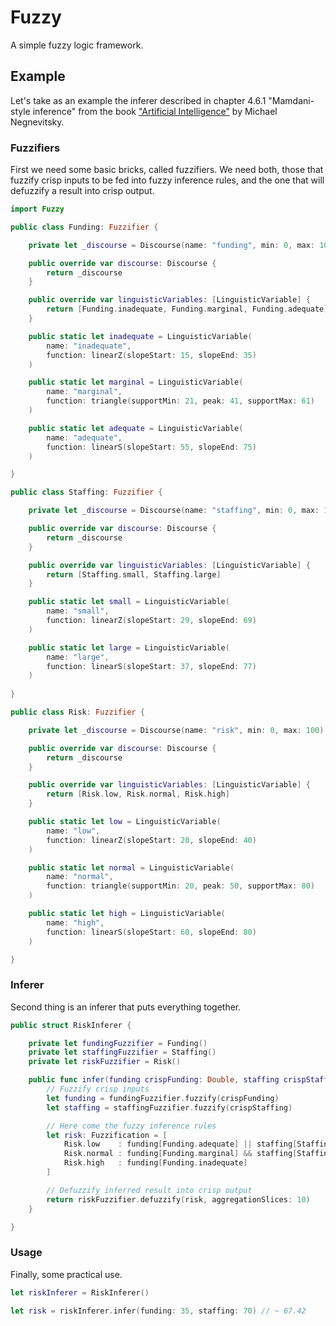 # Fuzzy

A simple fuzzy logic framework.

## Example

Let's take as an example the inferer described in chapter 4.6.1 "Mamdani-style inference" from the book 
["Artificial Intelligence"](https://www.google.nl/url?sa=t&rct=j&q=&esrc=s&source=web&cd=1&cad=rja&uact=8&ved=0ahUKEwiIg6_CoKbQAhUMlxoKHQG-ArwQFggdMAA&url=http%3A%2F%2Fwww.academia.dk%2FBiologiskAntropologi%2FEpidemiologi%2FDataMining%2FArtificial_Intelligence-A_Guide_to_Intelligent_Systems.pdf)
by Michael Negnevitsky.

### Fuzzifiers

First we need some basic bricks, called fuzzifiers.  We need both, those that fuzzify crisp inputs to be fed into fuzzy inference rules, and the one that will defuzzify a result into crisp output.

````swift
import Fuzzy

public class Funding: Fuzzifier {

    private let _discourse = Discourse(name: "funding", min: 0, max: 100)

    public override var discourse: Discourse {
        return _discourse
    }

    public override var linguisticVariables: [LinguisticVariable] {
        return [Funding.inadequate, Funding.marginal, Funding.adequate]
    }

    public static let inadequate = LinguisticVariable(
        name: "inadequate",
        function: linearZ(slopeStart: 15, slopeEnd: 35)
    )

    public static let marginal = LinguisticVariable(
        name: "marginal",
        function: triangle(supportMin: 21, peak: 41, supportMax: 61)
    )

    public static let adequate = LinguisticVariable(
        name: "adequate",
        function: linearS(slopeStart: 55, slopeEnd: 75)
    )

}

public class Staffing: Fuzzifier {

    private let _discourse = Discourse(name: "staffing", min: 0, max: 100)

    public override var discourse: Discourse {
        return _discourse
    }

    public override var linguisticVariables: [LinguisticVariable] {
        return [Staffing.small, Staffing.large]
    }

    public static let small = LinguisticVariable(
        name: "small",
        function: linearZ(slopeStart: 29, slopeEnd: 69)
    )

    public static let large = LinguisticVariable(
        name: "large",
        function: linearS(slopeStart: 37, slopeEnd: 77)
    )
    
}

public class Risk: Fuzzifier {

    private let _discourse = Discourse(name: "risk", min: 0, max: 100)

    public override var discourse: Discourse {
        return _discourse
    }

    public override var linguisticVariables: [LinguisticVariable] {
        return [Risk.low, Risk.normal, Risk.high]
    }

    public static let low = LinguisticVariable(
        name: "low",
        function: linearZ(slopeStart: 20, slopeEnd: 40)
    )

    public static let normal = LinguisticVariable(
        name: "normal",
        function: triangle(supportMin: 20, peak: 50, supportMax: 80)
    )

    public static let high = LinguisticVariable(
        name: "high",
        function: linearS(slopeStart: 60, slopeEnd: 80)
    )

}
````

### Inferer

Second thing is an inferer that puts everything together.

````swift
public struct RiskInferer {

    private let fundingFuzzifier = Funding()
    private let staffingFuzzifier = Staffing()
    private let riskFuzzifier = Risk()

    public func infer(funding crispFunding: Double, staffing crispStaffing: Double) -> Double {
        // Fuzzify crisp inputs 
        let funding = fundingFuzzifier.fuzzify(crispFunding)
        let staffing = staffingFuzzifier.fuzzify(crispStaffing)

        // Here come the fuzzy inference rules
        let risk: Fuzzification = [
            Risk.low    : funding[Funding.adequate] || staffing[Staffing.small],
            Risk.normal : funding[Funding.marginal] && staffing[Staffing.large],
            Risk.high   : funding[Funding.inadequate]
        ]

        // Defuzzify inferred result into crisp output
        return riskFuzzifier.defuzzify(risk, aggregationSlices: 10)
    }

}
````

### Usage

Finally, some practical use.

````swift
let riskInferer = RiskInferer()

let risk = riskInferer.infer(funding: 35, staffing: 70) // ~ 67.42
````
